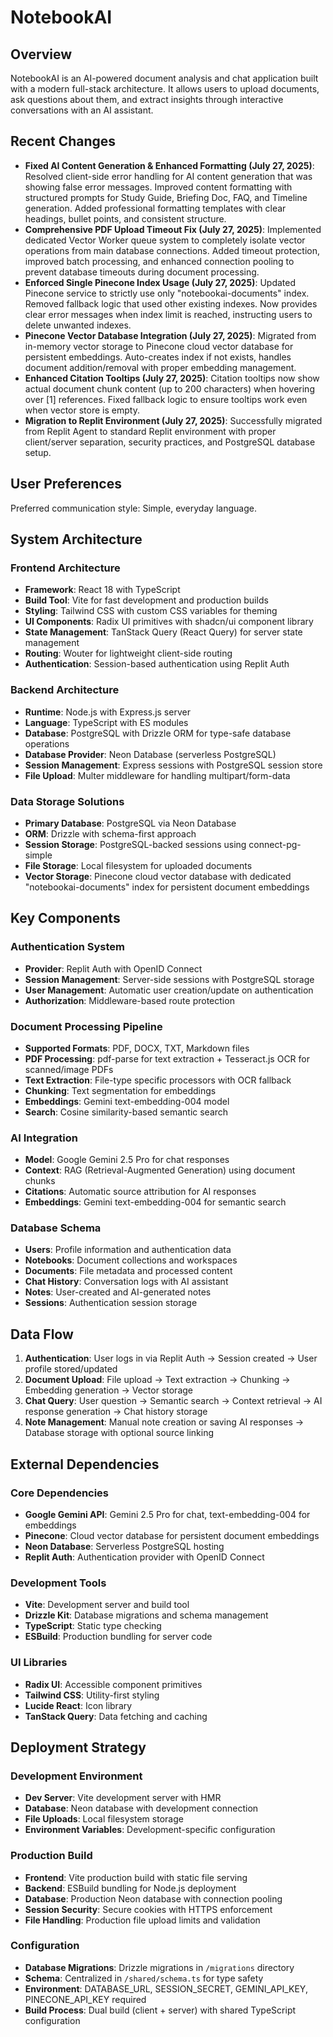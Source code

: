 # NotebookAI

## Overview

NotebookAI is an AI-powered document analysis and chat application built with a modern full-stack architecture. It allows users to upload documents, ask questions about them, and extract insights through interactive conversations with an AI assistant.

## Recent Changes

- **Fixed AI Content Generation & Enhanced Formatting (July 27, 2025)**: Resolved client-side error handling for AI content generation that was showing false error messages. Improved content formatting with structured prompts for Study Guide, Briefing Doc, FAQ, and Timeline generation. Added professional formatting templates with clear headings, bullet points, and consistent structure.
- **Comprehensive PDF Upload Timeout Fix (July 27, 2025)**: Implemented dedicated Vector Worker queue system to completely isolate vector operations from main database connections. Added timeout protection, improved batch processing, and enhanced connection pooling to prevent database timeouts during document processing.
- **Enforced Single Pinecone Index Usage (July 27, 2025)**: Updated Pinecone service to strictly use only "notebookai-documents" index. Removed fallback logic that used other existing indexes. Now provides clear error messages when index limit is reached, instructing users to delete unwanted indexes.
- **Pinecone Vector Database Integration (July 27, 2025)**: Migrated from in-memory vector storage to Pinecone cloud vector database for persistent embeddings. Auto-creates index if not exists, handles document addition/removal with proper embedding management.
- **Enhanced Citation Tooltips (July 27, 2025)**: Citation tooltips now show actual document chunk content (up to 200 characters) when hovering over [1] references. Fixed fallback logic to ensure tooltips work even when vector store is empty.
- **Migration to Replit Environment (July 27, 2025)**: Successfully migrated from Replit Agent to standard Replit environment with proper client/server separation, security practices, and PostgreSQL database setup.

## User Preferences

Preferred communication style: Simple, everyday language.

## System Architecture

### Frontend Architecture
- **Framework**: React 18 with TypeScript
- **Build Tool**: Vite for fast development and production builds
- **Styling**: Tailwind CSS with custom CSS variables for theming
- **UI Components**: Radix UI primitives with shadcn/ui component library
- **State Management**: TanStack Query (React Query) for server state management
- **Routing**: Wouter for lightweight client-side routing
- **Authentication**: Session-based authentication using Replit Auth

### Backend Architecture
- **Runtime**: Node.js with Express.js server
- **Language**: TypeScript with ES modules
- **Database**: PostgreSQL with Drizzle ORM for type-safe database operations
- **Database Provider**: Neon Database (serverless PostgreSQL)
- **Session Management**: Express sessions with PostgreSQL session store
- **File Upload**: Multer middleware for handling multipart/form-data

### Data Storage Solutions
- **Primary Database**: PostgreSQL via Neon Database
- **ORM**: Drizzle with schema-first approach
- **Session Storage**: PostgreSQL-backed sessions using connect-pg-simple
- **File Storage**: Local filesystem for uploaded documents
- **Vector Storage**: Pinecone cloud vector database with dedicated "notebookai-documents" index for persistent document embeddings

## Key Components

### Authentication System
- **Provider**: Replit Auth with OpenID Connect
- **Session Management**: Server-side sessions with PostgreSQL storage
- **User Management**: Automatic user creation/update on authentication
- **Authorization**: Middleware-based route protection

### Document Processing Pipeline
- **Supported Formats**: PDF, DOCX, TXT, Markdown files
- **PDF Processing**: pdf-parse for text extraction + Tesseract.js OCR for scanned/image PDFs
- **Text Extraction**: File-type specific processors with OCR fallback
- **Chunking**: Text segmentation for embeddings
- **Embeddings**: Gemini text-embedding-004 model
- **Search**: Cosine similarity-based semantic search

### AI Integration
- **Model**: Google Gemini 2.5 Pro for chat responses
- **Context**: RAG (Retrieval-Augmented Generation) using document chunks
- **Citations**: Automatic source attribution for AI responses
- **Embeddings**: Gemini text-embedding-004 for semantic search

### Database Schema
- **Users**: Profile information and authentication data
- **Notebooks**: Document collections and workspaces
- **Documents**: File metadata and processed content
- **Chat History**: Conversation logs with AI assistant
- **Notes**: User-created and AI-generated notes
- **Sessions**: Authentication session storage

## Data Flow

1. **Authentication**: User logs in via Replit Auth → Session created → User profile stored/updated
2. **Document Upload**: File upload → Text extraction → Chunking → Embedding generation → Vector storage
3. **Chat Query**: User question → Semantic search → Context retrieval → AI response generation → Chat history storage
4. **Note Management**: Manual note creation or saving AI responses → Database storage with optional source linking

## External Dependencies

### Core Dependencies
- **Google Gemini API**: Gemini 2.5 Pro for chat, text-embedding-004 for embeddings
- **Pinecone**: Cloud vector database for persistent document embeddings
- **Neon Database**: Serverless PostgreSQL hosting
- **Replit Auth**: Authentication provider with OpenID Connect

### Development Tools
- **Vite**: Development server and build tool
- **Drizzle Kit**: Database migrations and schema management
- **TypeScript**: Static type checking
- **ESBuild**: Production bundling for server code

### UI Libraries
- **Radix UI**: Accessible component primitives
- **Tailwind CSS**: Utility-first styling
- **Lucide React**: Icon library
- **TanStack Query**: Data fetching and caching

## Deployment Strategy

### Development Environment
- **Dev Server**: Vite development server with HMR
- **Database**: Neon database with development connection
- **File Uploads**: Local filesystem storage
- **Environment Variables**: Development-specific configuration

### Production Build
- **Frontend**: Vite production build with static file serving
- **Backend**: ESBuild bundling for Node.js deployment
- **Database**: Production Neon database with connection pooling
- **Session Security**: Secure cookies with HTTPS enforcement
- **File Handling**: Production file upload limits and validation

### Configuration
- **Database Migrations**: Drizzle migrations in `/migrations` directory
- **Schema**: Centralized in `/shared/schema.ts` for type safety
- **Environment**: DATABASE_URL, SESSION_SECRET, GEMINI_API_KEY, PINECONE_API_KEY required
- **Build Process**: Dual build (client + server) with shared TypeScript configuration